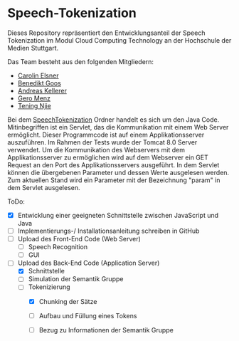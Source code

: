 # Speech-Tokenization

Dieses Repository repräsentiert den Entwicklungsanteil der Speech Tokenization im Modul Cloud Computing Technology an der Hochschule der Medien Stuttgart.

Das Team besteht aus den folgenden Mitgliedern: 
- [Carolin Elsner](https://github.com/CarolinElsner)
- [Benedikt Goos](https://github.com/BenediktGoos)
- [Andreas Kellerer](https://github.com/AndreasKellerer)
- [Gero Menz](https://github.com/GeroMenz)
- [Tening Njie](https://github.com/teningnjie)

Bei dem [SpeechTokenization](SpeechTokenization) Ordner handelt es sich um den Java Code. Mitinbegriffen ist ein Servlet, das die Kommunikation mit einem Web Server ermöglicht. Dieser Programmcode ist auf einem Applikationsserver auszuführen. Im Rahmen der Tests wurde der Tomcat 8.0 Server verwendet. Um die Kommunikation des Webservers mit dem Applikationsserver zu ermöglichen wird auf dem Webserver ein GET Request an den Port des Applikationsservers ausgeführt. In dem Servlet können die übergebenen Parameter und dessen Werte ausgelesen werden. Zum aktuellen Stand wird ein Parameter mit der Bezeichnung "param" in dem Servlet ausgelesen.

ToDo:
- [x] Entwicklung einer geeigneten Schnittstelle zwischen JavaScript und Java
- [ ] Implementierungs-/ Installationsanleitung schreiben in GitHub
- [ ] Upload des Front-End Code (Web Server)
  - [ ] Speech Recognition
  - [ ] GUI
- [ ] Upload des Back-End Code (Application Server)
  - [x] Schnittstelle
  - [ ] Simulation der Semantik Gruppe
  - [ ] Tokenizierung
    - [x] Chunking der Sätze
    - [ ] Aufbau und Füllung eines Tokens
    - [ ] Bezug zu Informationen der Semantik Gruppe
 
